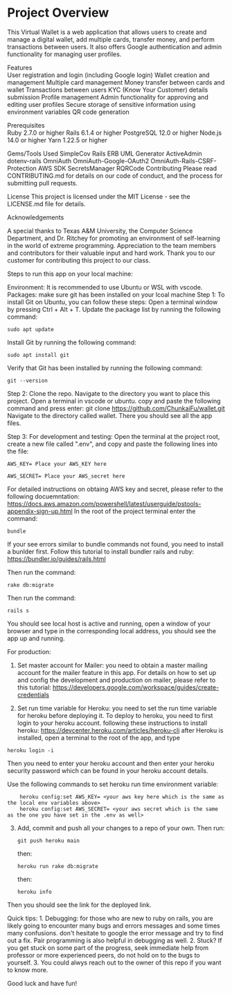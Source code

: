 # Project Overview <br>

This Virtual Wallet is a web application that allows users to create and manage a digital wallet, add multiple cards, transfer money, and perform transactions between users. It also offers Google authentication and admin functionality for managing user profiles. <br>

Features <br>
	User registration and login (including Google login)
	Wallet creation and management
	Multiple card management
	Money transfer between cards and wallet
	Transactions between users
	KYC (Know Your Customer) details submission
	Profile management
	Admin functionality for approving and editing user profiles
	Secure storage of sensitive information using environment variables
	QR code generation
	
Prerequisites <br>
	Ruby 2.7.0 or higher
	Rails 6.1.4 or higher
	PostgreSQL 12.0 or higher
	Node.js 14.0 or higher
	Yarn 1.22.5 or higher

Gems/Tools Used
	SimpleCov
	Rails ERB UML Generator
	ActiveAdmin
	dotenv-rails
	OmniAuth
	OmniAuth-Google-OAuth2
	OmniAuth-Rails-CSRF-Protection
	AWS SDK SecretsManager
	RQRCode
	Contributing
	Please read CONTRIBUTING.md for details on our code of conduct, and the process for submitting pull requests.

License
	This project is licensed under the MIT License - see the LICENSE.md file for details.


Acknowledgements

A special thanks to Texas A&M University, the Computer Science Department, and Dr. Ritchey for promoting an environment of self-learning in the world of extreme programming.
Appreciation to the team members and contributors for their valuable input and hard work.
Thank you to our customer for contributing this project to our class.


Steps to run this app on your local machine: 

Environment: It is recommended to use Ubuntu or WSL with vscode. 
Packages: make sure git has been installed on your lcoal machine
Step 1: 
To install Git on Ubuntu, you can follow these steps:
Open a terminal window by pressing Ctrl + Alt + T.
Update the package list by running the following command: 
```
sudo apt update
```

Install Git by running the following command: 
```
sudo apt install git
```
Verify that Git has been installed by running the following command: 
```
git --version
```
Step 2:
Clone the repo. Navigate to the directory you want to place this project. 
Open a terminal in vscode or ubuntu. copy and paste the following command and press enter:
git clone https://github.com/ChunkaiFu/wallet.git 
Navigate to the directory called wallet. There you should see all the app files. 

Step 3: 
For development and testing: 
Open the terminal at the project root, create a new file called ".env", and copy and paste the following lines into the file: 
```
AWS_KEY= Place your AWS_KEY here 
```
```
AWS_SECRET= Place your AWS_secret here 
```

For detailed instructions on obtaing AWS key and secret, please refer to the following docuemntation: 
https://docs.aws.amazon.com/powershell/latest/userguide/pstools-appendix-sign-up.html 
In the root of the project terminal enter the command: 
```
bundle 
```
If your see errors similar to bundle commands not found, you need to install a bunlder first. 
Follow this tutorial to install bundler rails and ruby: 
https://bundler.io/guides/rails.html

Then run the command: 
```
rake db:migrate 
```
Then run the command: 
```
rails s 
```
You should see local host is active and running, open a window of your browser and type in the corresponding local address, you should see 
the app up and running. 

For production: 
1. Set master account for Mailer: you need to obtain a master mailing account for the mailer feature in this app. For details on how to set up and config the development and production 
on mailer, please refer to this tutorial: 
https://developers.google.com/workspace/guides/create-credentials 

2. Set run time variable for Heroku: you need to set the run time variable for heroku before deploying it. 
To deploy to heroku, you need to first login to your heroku account. following these instructions to install heroku: 
https://devcenter.heroku.com/articles/heroku-cli 
after Heroku is installed, open a terminal to the root of the app, and type 
```
heroku login -i 
```
Then you need to enter your heroku account and then enter your heroku security password which can be found in your heroku account details.  

Use the following commands to set heroku run time environment variable: 
```
	heroku config:set AWS_KEY= <your aws key here which is the same as the local env variables above>
	heroku config:set AWS_SECRET= <your aws secret which is the same as the one you have set in the .env as well>
```


3. Add, commit and push all your changes to a repo of your own. Then run: 
	```
	git push heroku main 
	```
	then: 
	```
	heroku run rake db:migrate 
	```
	then: 
	```
	heroku info 
	```
Then you should see the link for the deployed link. 

Quick tips: 
	1. Debugging: for those who are new to ruby on rails, you are likely going to encounter many bugs and errors messages and some times many confusions. 
	don't hesitate to google the error message and try to find out a fix. Pair programming is also helpful in debugging as well. 
	2. Stuck? If you get stuck on some part of the progress, seek immediate help from professor or more experienced peers, do not hold on to the bugs to yourself. 
	3. You could alwys reach out to the owner of this repo if you want to know more. 

Good luck and have fun! 




